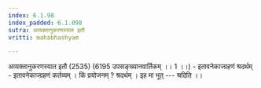 ```yaml
---
index: 6.1.98
index_padded: 6.1.098
sutra: अव्यक्तानुकरणस्यात इतौ
vritti: mahabhashyam

---
```

 अव्यक्तानुकरणस्यात इतौ (2535) (6195 उपसङ्ख्यानवार्तिकम् ।। 1 ।।) - इतावनेकाज्ग्रहणं श्रदर्थम् - इतावनेकाज्ग्रहणं कर्तव्यम् । किं प्रयोजनम् ? श्रदर्थम् । इह मा भूत् --- श्रदिति ।। 